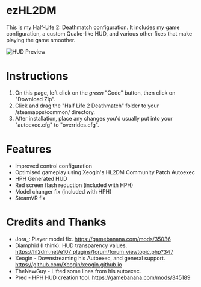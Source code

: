 # ezHL2DM
This is my Half-Life 2: Deathmatch configuration. It includes my game configuration, a custom Quake-like HUD, and various other fixes that make playing the game smoother.

![HUD Preview](ezHL2DM\docs\pictures\hud_preview.jpg)

# Instructions
1. On this page, left click on the *green* "Code" button, then click on "Download Zip".
2. Click and drag the "Half Life 2 Deathmatch" folder to your <steam library folder>/steamapps/common/ directory.
3. After installation, place any changes you'd usually put into your "autoexec.cfg" to "overrides.cfg".

# Features
* Improved control configuration
* Optimised gameplay using Xeogin's HL2DM Community Patch Autoexec
* HPH Generated HUD
* Red screen flash reduction (included with HPH)
* Model changer fix (included with HPH)
* SteamVR fix

# Credits and Thanks
* Jora_: Player model fix. https://gamebanana.com/mods/35036
* Diamphid (I think): HUD transparency values. https://hl2dm.net/e107_plugins/forum/forum_viewtopic.php?347
* Xeogin - Downstreaming his Autoexec, and general support. https://github.com/Xeogin/xeogin.github.io
* TheNewGuy - Lifted some lines from his autoexec.
* Pred - HPH HUD creation tool. https://gamebanana.com/mods/345189
